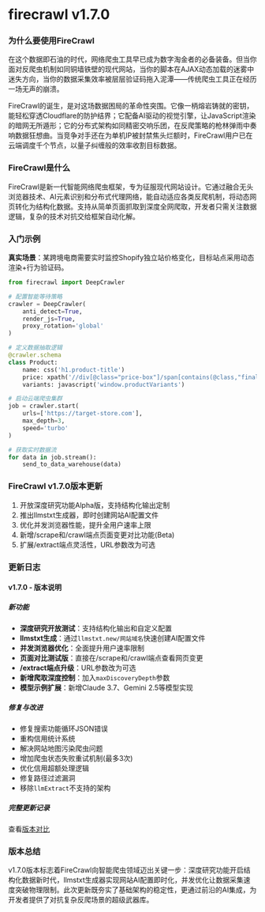 # firecrawl v1.7.0
### 为什么要使用FireCrawl

在这个数据即石油的时代，网络爬虫工具早已成为数字淘金者的必备装备。但当你面对反爬虫机制如同铜墙铁壁的现代网站，当你的脚本在AJAX动态加载的迷雾中迷失方向，当你的数据采集效率被层层验证码拖入泥潭——传统爬虫工具正在经历一场无声的崩溃。

FireCrawl的诞生，是对这场数据困局的革命性突围。它像一柄熔岩铸就的密钥，能轻松穿透Cloudflare的防护结界；它配备AI驱动的视觉引擎，让JavaScript渲染的暗网无所遁形；它的分布式架构如同精密交响乐团，在反爬策略的枪林弹雨中奏响数据狂想曲。当竞争对手还在为单机IP被封禁焦头烂额时，FireCrawl用户已在云端调度千个节点，以量子纠缠般的效率收割目标数据。

### FireCrawl是什么

FireCrawl是新一代智能网络爬虫框架，专为征服现代网站设计。它通过融合无头浏览器技术、AI元素识别和分布式代理网络，能自动适应各类反爬机制，将动态网页转化为结构化数据。支持从简单页面抓取到深度全网爬取，开发者只需关注数据逻辑，复杂的技术对抗交给框架自动化解。

### 入门示例

**真实场景**：某跨境电商需要实时监控Shopify独立站价格变化，目标站点采用动态渲染+行为验证码。

```python
from firecrawl import DeepCrawler

# 配置智能等待策略
crawler = DeepCrawler(
    anti_detect=True,
    render_js=True,
    proxy_rotation='global'
)

# 定义数据抽取逻辑
@crawler.schema
class Product:
    name: css('h1.product-title')
    price: xpath('//div[@class="price-box"]/span[contains(@class,"final-price")]')
    variants: javascript('window.productVariants')

# 启动云端爬虫集群
job = crawler.start(
    urls=['https://target-store.com'],
    max_depth=3,
    speed='turbo'
)

# 获取实时数据流
for data in job.stream():
    send_to_data_warehouse(data)
```

### FireCrawl v1.7.0版本更新

1. 开放深度研究功能Alpha版，支持结构化输出定制  
2. 推出llmstxt生成器，即时创建网站AI配置文件  
3. 优化并发浏览器性能，提升全用户速率上限  
4. 新增/scrape和/crawl端点页面变更对比功能(Beta)  
5. 扩展/extract端点灵活性，URL参数改为可选

### 更新日志

#### v1.7.0 - 版本说明

##### 新功能
- **深度研究开放测试**：支持结构化输出和自定义配置
- **llmstxt生成**：通过`llmstxt.new/网站域名`快速创建AI配置文件
- **并发浏览器优化**：全面提升用户速率限制
- **页面对比测试版**：直接在/scrape和/crawl端点查看网页变更
- **/extract端点升级**：URL参数改为可选
- **新增爬取深度控制**：加入`maxDiscoveryDepth`参数
- **模型示例扩展**：新增Claude 3.7、Gemini 2.5等模型实现

##### 修复与改进
- 修复搜索功能循环JSON错误
- 重构信用统计系统
- 解决网站地图污染爬虫问题
- 增加爬虫状态失败重试机制(最多3次)
- 优化信用超额处理逻辑
- 修复路径过滤漏洞
- 移除`llmExtract`不支持的架构

##### 完整更新记录
查看[版本对比](https://github.com/mendableai/firecrawl/compare/v1.6.0...v1.7.0)

### 版本总结

v1.7.0版本标志着FireCrawl向智能爬虫领域迈出关键一步：深度研究功能开启结构化数据新时代，llmstxt生成器实现网站AI配置即时化，并发优化让数据采集速度突破物理限制。此次更新既夯实了基础架构的稳定性，更通过前沿的AI集成，为开发者提供了对抗复杂反爬场景的超级武器库。